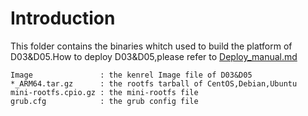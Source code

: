 # Introduction
This folder contains the binaries whitch used to build the platform of D03&D05.How to deploy D03&D05,please refer to [Deploy_manual.md](https://github.com/open-estuary/estuary/tree/master/doc/Deploy_Manual.4All.md)
```
Image               : the kenrel Image file of D03&D05
*_ARM64.tar.gz      : the rootfs tarball of CentOS,Debian,Ubuntu
mini-rootfs.cpio.gz : the mini-rootfs file
grub.cfg            : the grub config file
```

